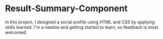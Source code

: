 # Result-Summary-Component
In this project, I designed a social profile using HTML and CSS by applying skills learned. I'm a newbie and getting started to learn, so feedback is most welcomed.
